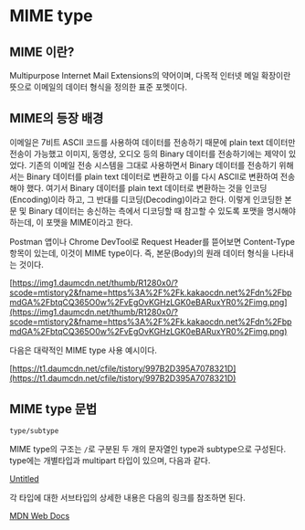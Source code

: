 # MIME type

## MIME 이란?

Multipurpose Internet Mail Extensions의 약어이며, 다목적 인터넷 메일 확장이란 뜻으로 이메일의 데이터 형식을 정의한 표준 포멧이다.

## MIME의 등장 배경

이메일은 7비트 ASCII 코드를 사용하여 데이터를 전송하기 때문에 plain text 데이터만 전송이 가능했고 이미지, 동영상, 오디오 등의 Binary 데이터를 전송하기에는 제약이 있었다. 기존의 이메일 전송 시스템을 그대로 사용하면서 Binary 데이터를 전송하기 위해서는 Binary 데이터를 plain text 데이터로 변환하고 이를 다시 ASCII로 변환하여 전송해야 했다. 여기서 Binary 데이터를 plain text 데이터로 변환하는 것을 인코딩(Encoding)이라 하고, 그 반대를 디코딩(Decoding)이라고 한다. 이렇게 인코딩한 본문 및 Binary 데이터는 송신하는 측에서 디코딩할 때 참고할 수 있도록 포맷을 명시해야 하는데, 이 포맷을 MIME이라고 한다.

Postman 앱이나 Chrome DevTool로 Request Header를 뜯어보면 Content-Type 항목이 있는데, 이것이 MIME type이다. 즉, 본문(Body)의 원래 데이터 형식을 나타내는 것이다.

[https://img1.daumcdn.net/thumb/R1280x0/?scode=mtistory2&fname=https%3A%2F%2Fk.kakaocdn.net%2Fdn%2FbpmdGA%2FbtqCQ365O0w%2FvEgOvKGHzLGK0eBARuxYR0%2Fimg.png](https://img1.daumcdn.net/thumb/R1280x0/?scode=mtistory2&fname=https%3A%2F%2Fk.kakaocdn.net%2Fdn%2FbpmdGA%2FbtqCQ365O0w%2FvEgOvKGHzLGK0eBARuxYR0%2Fimg.png)

다음은 대략적인 MIME type 사용 예시이다.

[https://t1.daumcdn.net/cfile/tistory/997B2D395A7078321D](https://t1.daumcdn.net/cfile/tistory/997B2D395A7078321D)

## MIME type 문법

`type/subtype`

MIME type의 구조는 `/`로 구분된 두 개의 문자열인 type과 subtype으로 구성된다. type에는 개별타입과 multipart 타입이 있으며, 다음과 같다.

[Untitled](MIME%20type%20a1f57edce3d6481992727dd9ccbc366e/Untitled%20Database%207d00a28d9f674d40b4627e649b7a801b.csv)

각 타입에 대한 서브타입의 상세한 내용은 다음의 링크를 참조하면 된다.

[MDN Web Docs](https://developer.mozilla.org/ko/docs/Web/HTTP/Basics_of_HTTP/MIME_types)